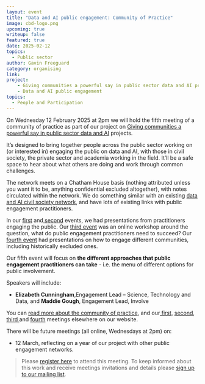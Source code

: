 ```yaml
---
layout: event
title: "Data and AI public engagement: Community of Practice"
image: cbd-logo.png
upcoming: true
writeup: false
featured: true
date: 2025-02-12
topics:
  - Public sector
author: Gavin Freeguard
category: organising
link: 
project: 
    - Giving communities a powerful say in public sector data and AI projects
    - Data and AI public engagement
topics:
  - People and Participation
---
```


On Wednesday 12 February 2025 at 2pm we will hold the fifth meeting of a community of practice as part of our project on [Giving communities a powerful say in public sector data and AI](https://connectedbydata.org/projects/2024-mohn-westlake) projects.

<!--more-->

It’s designed to bring together people across the public sector working on (or interested in) engaging the public on data and AI, with those in civil society, the private sector and academia working in the field. It’ll be a safe space to hear about what others are doing and work through common challenges.

The network meets on a Chatham House basis (nothing attributed unless you want it to be, anything confidential excluded altogether), with notes circulated within the network. We do something similar with an existing [data and AI civil society network](https://data-and-ai-cso-network.org/), and have lots of existing links with public engagement practitioners.

In our [first](https://connectedbydata.org/events/2024-07-18-community-of-practice) and[ second](https://connectedbydata.org/events/2024-10-03-community-of-practice) events, we had presentations from practitioners engaging the public. Our [third event](https://connectedbydata.org/events/2024-12-11-community-of-practice) was an online workshop around the question, what do public engagement practitioners need to succeed? Our [fourth event](https://connectedbydata.org/events/2025-01-15-community-of-practice) had presentations on how to engage different communities, including historically excluded ones. 

Our fifth event will focus on **the different approaches that public engagement practitioners can take** - i.e. the menu of different options for public involvement.

Speakers will include:
* **Elizabeth Cunningham**,Engagement Lead – Science, Technology and Data, and **Maddie Gough**, Engagement Lead, Involve

You can [read more about the community of practice](https://connectedbydata.org/projects/2024-community-of-practice), and our[ first,](https://connectedbydata.org/events/2024-07-18-community-of-practice) [second](https://connectedbydata.org/events/2024-10-03-community-of-practice), [third ](https://connectedbydata.org/events/2024-12-11-community-of-practice)and [fourth](https://connectedbydata.org/events/2025-01-15-community-of-practice) meetings elsewhere on our website.

There will be future meetings (all online, Wednesdays at 2pm) on:
* 12 March, reflecting on a year of our project with other public engagement networks.

> Please [register here](https://us06web.zoom.us/meeting/register/frsNSLICQHu8_v0zbu_uFw) to attend this meeting. To keep informed about this work and receive meetings invitations and details please [sign up to our mailing list](https://connectedbydata.us21.list-manage.com/subscribe?u=7c03d6a429375c9cc2eef194f&id=3c200de804). 